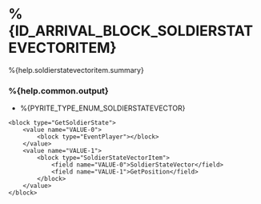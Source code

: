 # %{ID_ARRIVAL_BLOCK_SOLDIERSTATEVECTORITEM}

%{help.soldierstatevectoritem.summary}

### %{help.common.output}

-   %{PYRITE_TYPE_ENUM_SOLDIERSTATEVECTOR}

```
<block type="GetSoldierState">
    <value name="VALUE-0">
        <block type="EventPlayer"></block>
    </value>
    <value name="VALUE-1">
        <block type="SoldierStateVectorItem">
            <field name="VALUE-0">SoldierStateVector</field>
            <field name="VALUE-1">GetPosition</field>
        </block>
    </value>
</block>
```